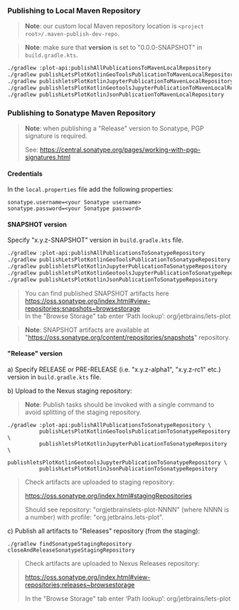 ### Publishing to Local Maven Repository

> **Note**: our custom local Maven repository location is `<project root>/.maven-publish-dev-repo`.

> **Note**: make sure that **version** is set to "0.0.0-SNAPSHOT" in `build.gradle.kts`.
```bash
./gradlew :plot-api:publishAllPublicationsToMavenLocalRepository
./gradlew publishLetsPlotKotlinGeoToolsPublicationToMavenLocalRepository
./gradlew publishletsPlotKotlinJupyterPublicationToMavenLocalRepository
./gradlew publishletsPlotKotlinGeotoolsJupyterPublicationToMavenLocalRepository
./gradlew publishLetsPlotKotlinJsonPublicationToMavenLocalRepository
```

### Publishing to Sonatype Maven Repository
                   
> **Note**: when publishing a "Release" version to Sonatype, PGP signature is required.
>
> See: https://central.sonatype.org/pages/working-with-pgp-signatures.html
        
                                                               
#### Credentials
                                 
In the `local.properties` file add the following properties:
```properties
sonatype.username=<your Sonatype username>
sonatype.password=<your Sonatype password>
```

#### SNAPSHOT version

Specify "x.y.z-SNAPSHOT" version in `build.gradle.kts` file.
```bash
./gradlew :plot-api:publishAllPublicationsToSonatypeRepository
./gradlew publishLetsPlotKotlinGeoToolsPublicationToSonatypeRepository
./gradlew publishletsPlotKotlinJupyterPublicationToSonatypeRepository
./gradlew publishletsPlotKotlinGeotoolsJupyterPublicationToSonatypeRepository
./gradlew publishLetsPlotKotlinJsonPublicationToSonatypeRepository
```
> You can find published SNAPSHOT artifacts here https://oss.sonatype.org/index.html#view-repositories;snapshots~browsestorage \
> In the "Browse Storage" tab enter ‘Path lookup’: org/jetbrains/lets-plot

> **Note**: SNAPSHOT artifacts are available at "https://oss.sonatype.org/content/repositories/snapshots" repository.

#### "Release" version

  a) Specify RELEASE or PRE-RELEASE (i.e. "x.y.z-alpha1", "x.y.z-rc1" etc.) version in `build.gradle.kts` file.

  b) Upload to the Nexus staging repository:

> **Note**: Publish tasks should be invoked with a single command to avoid splitting of the staging repository.

```shell
./gradlew :plot-api:publishAllPublicationsToSonatypeRepository \
          publishLetsPlotKotlinGeoToolsPublicationToSonatypeRepository \
          publishletsPlotKotlinJupyterPublicationToSonatypeRepository \
          publishletsPlotKotlinGeotoolsJupyterPublicationToSonatypeRepository \
          publishLetsPlotKotlinJsonPublicationToSonatypeRepository
```

> Check artifacts are uploaded to staging repository:
>
> https://oss.sonatype.org/index.html#stagingRepositories
>
> Should see repository: "orgjetbrainslets-plot-NNNN" (where NNNN is a number)
> with profile: "org.jetbrains.lets-plot".

  c) Publish all artifacts to "Releases" repository (from the staging):

`./gradlew findSonatypeStagingRepository closeAndReleaseSonatypeStagingRepository`

> Check artifacts are uploaded to Nexus Releases repository:
>
> https://oss.sonatype.org/index.html#view-repositories;releases~browsestorage
>
> In the "Browse Storage" tab enter ‘Path lookup’: org/jetbrains/lets-plot

